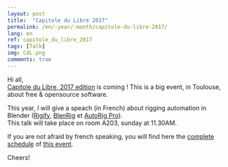 ```yaml
---
layout: post
title:  "Capitole du Libre 2017"
permalink: /en/:year/:month/capitole-du-libre-2017/
lang: en
ref: capitole_du_libre_2017
tags: [Talk]
img: CdL.png
comments: true
---
```


Hi all,  
[Capitole du Libre, 2017 edition][3] is coming ! This is a big event, in Toulouse, about free & opensource software.  

This year, I will give a speach (in French) about rigging automation in Blender ([Rigify][4], [BlenRig][5] et [AutoRig Pro][6]).  
This talk will take place on room A203, sunday at 11.30AM.

If you are not afraid by french speaking, you will find here the [complete schedule][2] of [this event][3].

Cheers!

[1]: http://rgba.fr
[2]: https://2017.capitoledulibre.org/programme/#schedule
[3]: https://2017.capitoledulibre.org
[4]: https://wiki.blender.org/index.php/Extensions:2.6/Py/Scripts/Rigging/Rigify
[5]: https://cloud.blender.org/p/blenrig/
[6]: https://www.blendermarket.com/products/auto-rig-pro
